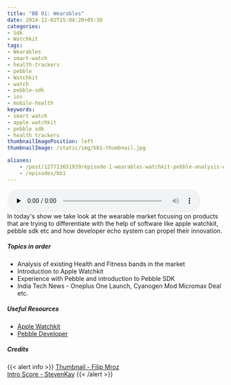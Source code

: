 ```yaml
---
title: "BB 01: Wearables"
date: 2014-12-02T15:04:20+05:30
categories:
- Sdk
- Watchkit
tags:
- Wearables
- smart-watch
- health-trackers
- pebble
- Watchkit
- watch
- pebble-sdk
- ios
- mobile-health
keywords:
- smart watch
- apple watchkit
- pebble sdk
- health trackers
thumbnailImagePosition: left
thumbnailImage: /static/img/bb1-thumbnail.jpg

aliases:
    - /post/127713651939/episode-1-wearables-watchkit-pebble-analysis-of
    - /episodes/bb1
---
```

<audio controls="controls" controls style="width: 450px;" preload="none" id="audio_player"><source  src='http://bangalorebits.s3.amazonaws.com/2014/BB_E1_2014-49.mp3' type="audio/mp3">  </audio>
<BR>
In today's show we take look at the wearable market focusing on products that are trying to differentiate with the help of software like apple watchkit, pebble sdk etc and how developer echo system can propel their innovation.  
<!--more-->
##### Topics in order


- Analysis of existing Health and Fitness bands in the market
- Introduction to Apple Watchkit
- Experience with Pebble and introduction to Pebble SDK
- India Tech News - Oneplus One Launch, Cyanogen Mod Micromax Deal etc.

##### Useful Resources
  - [Apple Watchkit](https://developer.apple.com/watchos/)
  - [Pebble Developer](https://developer.pebble.com)

##### Credits

{{< alert info  >}}
  [Thumbnail - Filip Mroz](https://unsplash.com/@mroz) <BR>
  [Intro Score - StevenKay](https://plus.google.com/+StevenKay_Detachment)
{{< /alert >}}
